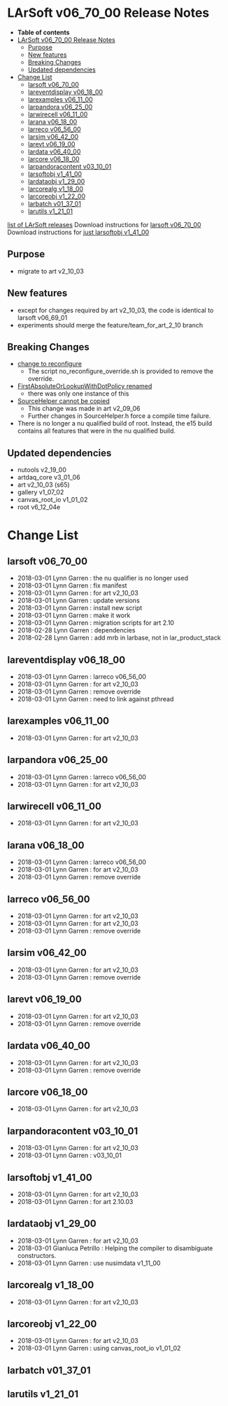LArSoft v06_70_00 Release Notes
======================================================================

-   **Table of contents**
-   [LArSoft v06_70_00 Release Notes](#LArSoft-v06_70_00-Release-Notes)
    -   [Purpose](#Purpose)
    -   [New features](#New-features)
    -   [Breaking Changes](#Breaking-Changes)
    -   [Updated dependencies](#Updated-dependencies)
-   [Change List](#Change-List)
    -   [larsoft v06_70_00](#larsoft-v06_70_00)
    -   [lareventdisplay v06_18_00](#lareventdisplay-v06_18_00)
    -   [larexamples v06_11_00](#larexamples-v06_11_00)
    -   [larpandora v06_25_00](#larpandora-v06_25_00)
    -   [larwirecell v06_11_00](#larwirecell-v06_11_00)
    -   [larana v06_18_00](#larana-v06_18_00)
    -   [larreco v06_56_00](#larreco-v06_56_00)
    -   [larsim v06_42_00](#larsim-v06_42_00)
    -   [larevt v06_19_00](#larevt-v06_19_00)
    -   [lardata v06_40_00](#lardata-v06_40_00)
    -   [larcore v06_18_00](#larcore-v06_18_00)
    -   [larpandoracontent v03_10_01](#larpandoracontent-v03_10_01)
    -   [larsoftobj v1_41_00](#larsoftobj-v1_41_00)
    -   [lardataobj v1_29_00](#lardataobj-v1_29_00)
    -   [larcorealg v1_18_00](#larcorealg-v1_18_00)
    -   [larcoreobj v1_22_00](#larcoreobj-v1_22_00)
    -   [larbatch v01_37_01](#larbatch-v01_37_01)
    -   [larutils v1_21_01](#larutils-v1_21_01)

[list of LArSoft releases](LArSoft_release_list)
Download instructions for [larsoft v06_70_00](http://scisoft.fnal.gov/scisoft/bundles/larsoft/v06_70_00/larsoft-v06_70_00.html)
Download instructions for [just larsoftobj v1_41_00](http://scisoft.fnal.gov/scisoft/bundles/larsoftobj/v1_41_00/larsoftobj-v1_41_00.html)

Purpose
--------------------

-   migrate to art v2_10_03

New features
------------------------------

-   except for changes required by art v2_10_03, the code is identical to larsoft v06_69_01
-   experiments should merge the feature/team_for_art_2_10 branch

Breaking Changes
--------------------------------------

-   [change to reconfigure](https://cdcvs.fnal.gov/redmine/projects/art/wiki/210_breaking_changes#Removal-of-modules-reconfigureParameterSet-const38-virtual-function)
    -   The script no_reconfigure_override.sh is provided to remove the override.
-   [FirstAbsoluteOrLookupWithDotPolicy renamed](https://cdcvs.fnal.gov/redmine/projects/art/wiki/210_breaking_changes#Relocationrenaming-of-artFirstAbsoluteOrLookupWithDotPolicy)
    -   there was only one instance of this
-   [SourceHelper cannot be copied](https://cdcvs.fnal.gov/redmine/projects/art/wiki/209_breaking_changes#SourceHelper-usage)
    -   This change was made in art v2_09_06
    -   Further changes in SourceHelper.h force a compile time failure.
-   There is no longer a nu qualified build of root. Instead, the e15 build contains all features that were in the nu qualified build.

Updated dependencies
----------------------------------------------

-   nutools v2_19_00
-   artdaq_core v3_01_06
-   art v2_10_03 (s65)
-   gallery v1_07_02
-   canvas_root_io v1_01_02
-   root v6_12_04e

Change List
============================

larsoft v06_70_00
------------------------------------------

-   2018-03-01 Lynn Garren : the nu qualifier is no longer used
-   2018-03-01 Lynn Garren : fix manifest
-   2018-03-01 Lynn Garren : for art v2_10_03
-   2018-03-01 Lynn Garren : update versions
-   2018-03-01 Lynn Garren : install new script
-   2018-03-01 Lynn Garren : make it work
-   2018-03-01 Lynn Garren : migration scripts for art 2.10
-   2018-02-28 Lynn Garren : dependencies
-   2018-02-28 Lynn Garren : add mrb in larbase, not in lar_product_stack

lareventdisplay v06_18_00
----------------------------------------------------------

-   2018-03-01 Lynn Garren : larreco v06_56_00
-   2018-03-01 Lynn Garren : for art v2_10_03
-   2018-03-01 Lynn Garren : remove override
-   2018-03-01 Lynn Garren : need to link against pthread

larexamples v06_11_00
--------------------------------------------------

-   2018-03-01 Lynn Garren : for art v2_10_03

larpandora v06_25_00
------------------------------------------------

-   2018-03-01 Lynn Garren : larreco v06_56_00
-   2018-03-01 Lynn Garren : for art v2_10_03

larwirecell v06_11_00
--------------------------------------------------

-   2018-03-01 Lynn Garren : for art v2_10_03

larana v06_18_00
----------------------------------------

-   2018-03-01 Lynn Garren : larreco v06_56_00
-   2018-03-01 Lynn Garren : for art v2_10_03
-   2018-03-01 Lynn Garren : remove override

larreco v06_56_00
------------------------------------------

-   2018-03-01 Lynn Garren : for art v2_10_03
-   2018-03-01 Lynn Garren : for art v2_10_03
-   2018-03-01 Lynn Garren : remove override

larsim v06_42_00
----------------------------------------

-   2018-03-01 Lynn Garren : for art v2_10_03
-   2018-03-01 Lynn Garren : remove override

larevt v06_19_00
----------------------------------------

-   2018-03-01 Lynn Garren : for art v2_10_03
-   2018-03-01 Lynn Garren : remove override

lardata v06_40_00
------------------------------------------

-   2018-03-01 Lynn Garren : for art v2_10_03
-   2018-03-01 Lynn Garren : remove override

larcore v06_18_00
------------------------------------------

-   2018-03-01 Lynn Garren : for art v2_10_03

larpandoracontent v03_10_01
--------------------------------------------------------------

-   2018-03-01 Lynn Garren : for art v2_10_03
-   2018-03-01 Lynn Garren : v03_10_01

larsoftobj v1_41_00
----------------------------------------------

-   2018-03-01 Lynn Garren : for art v2_10_03
-   2018-03-01 Lynn Garren : for art 2.10.03

lardataobj v1_29_00
----------------------------------------------

-   2018-03-01 Lynn Garren : for art v2_10_03
-   2018-03-01 Gianluca Petrillo : Helping the compiler to disambiguate constructors.
-   2018-03-01 Lynn Garren : use nusimdata v1_11_00

larcorealg v1_18_00
----------------------------------------------

-   2018-03-01 Lynn Garren : for art v2_10_03

larcoreobj v1_22_00
----------------------------------------------

-   2018-03-01 Lynn Garren : for art v2_10_03
-   2018-03-01 Lynn Garren : using canvas_root_io v1_01_02

larbatch v01_37_01
--------------------------------------------

larutils v1_21_01
------------------------------------------
